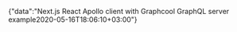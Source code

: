 {"data":"Next.js React Apollo client with Graphcool GraphQL server example2020-05-16T18:06:10+03:00"}
